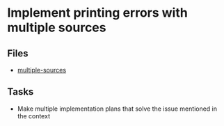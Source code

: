 # Implement printing errors with multiple sources

## Files

* [multiple-sources](./contexts/multiple-sources.md)

## Tasks

* Make multiple implementation plans that solve the issue mentioned in the context
